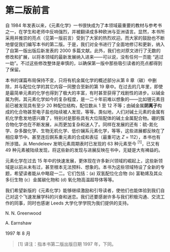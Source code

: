 # 第二版前言

自 1984 年发表以来，《元素化学》一书很快成为了本领域最重要的教材与参考书之一，在学生和老师中反响强烈，并被翻译成多种欧洲与亚洲语言。显然，本书所采用并推崇的亮点（见第一版前言）受到了大家的热烈欢迎。而大家的鼓励也不断地督促我们编写本书的第二版。于是，我们对全书进行了全面地修订和更新，纳入了自第一版出版后新发表的 2000 多篇文献。此外，我们也对原文进行了无数的修改和扩展，以将本领域的最新发展纳入进来——可以说，没有任何一页能 “逃过一劫”。不过这些修改整体是审慎的，以确保第一版中那些吸引读者的亮点都得到了保留。

本书的谋篇布局保持不变，只将有机金属化学的概述部分从第 8 章（碳）中删除，并与配位化学的其它内容一同整合至新的第 19 章中。在过去的几年里，即使是最简单元素的化学也得到了极大的丰富，有时甚至获得了戏剧性的进步。以碱金属为例，其元素化学如今的复杂程度，是一二十年前难以想象的——比如锂元素目前已被发现具有至少 20 种配位结构，配位数从 1 至 12 不等；由碱金属**阴离子**构成的化合物甚至电子盐也陆续被人发现，等等。类似地，人们对碱土元素的金属有机化学愈发地感兴趣了，特别对是那些具有大位阻配体的碱土金属配合物。硼的簇合物化学也在不断发展，从而更加复杂和迷人了。同样在发展的还有：硫-氮化学、杂多酸化学、生物无机化学、低价镧系元素化学，等等，这些进展都反映在了相应章节中。甚至连后锕系重元素的合成和表征（最重可达 *Z* = 112），本书也有所涉猎。从 Mendeleev 发明元素周期表时已发现的 63 种元素至今 <sup>[1]</sup>，已又有 49 种元素被陆续发现，将这些新的发现与进展反映在书中，无疑是大有裨益的。

元素化学在过去 15 年中的快速发展，更体现在许多新兴领域的崛起上，这些新领域是以前从未有过，甚至根本无法预料、想象的。本书为这些领域特设了全新的专题，希望读者能从中略窥一二。它们包括：(a) 双氢配位化合物 (b) 富勒烯及其众多衍生物 (c）金属碳化物和 (d) 氧化物高温超导体等等。

我们希望新版的《元素化学》能够继续激励和引导读者，使他们也能体验到我们自己对这个飞速发展学科的兴奋和迷恋。我们还要感谢许多与我们积极沟通、交流工作的同事，同时也感谢 Leeds 大学化学学院为我们提供的支持。

N. N. Greenwood

A. Earnshaw

1997 年 8 月

> [1] 译注：指本书第二版出版日期 1997 年，下同。
